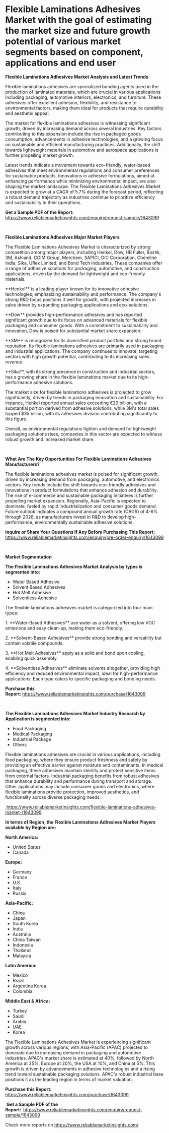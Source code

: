 <p><h1>Flexible Laminations Adhesives Market with the goal of estimating the market size and future growth potential of various market segments based on component, applications and end user</h1></p><p><strong>Flexible Laminations Adhesives Market Analysis and Latest Trends</strong></p>
<p><p>Flexible laminations adhesives are specialized bonding agents used in the production of laminated materials, which are crucial in various applications including packaging, automotive interiors, electronics, and furniture. These adhesives offer excellent adhesion, flexibility, and resistance to environmental factors, making them ideal for products that require durability and aesthetic appeal.</p><p>The market for flexible laminations adhesives is witnessing significant growth, driven by increasing demand across several industries. Key factors contributing to this expansion include the rise in packaged goods consumption, advancements in adhesive technologies, and a growing focus on sustainable and efficient manufacturing practices. Additionally, the shift towards lightweight materials in automotive and aerospace applications is further propelling market growth.</p><p>Latest trends indicate a movement towards eco-friendly, water-based adhesives that meet environmental regulations and consumer preferences for sustainable products. Innovations in adhesive formulations, aimed at enhancing performance while minimizing environmental impact, are also shaping the market landscape. The Flexible Laminations Adhesives Market is expected to grow at a CAGR of 5.7% during the forecast period, reflecting a robust demand trajectory as industries continue to prioritize efficiency and sustainability in their operations.</p></p>
<p><strong>Get a Sample PDF of the Report:&nbsp;</strong> <a href="https://www.reliablemarketinsights.com/enquiry/request-sample/1643099?utm_campaign=3204&utm_medium=2&utm_source=Github&utm_content=ia&utm_term=28032025&utm_id=flexible-laminations-adhesives">https://www.reliablemarketinsights.com/enquiry/request-sample/1643099</a></p>
<p>&nbsp;</p>
<p><strong>Flexible Laminations Adhesives Major Market Players</strong></p>
<p><p>The Flexible Laminations Adhesives Market is characterized by strong competition among major players, including Henkel, Dow, HB Fuller, Bostik, 3M, Ashland, COIM Group, Morchem, SAPICI, DIC Corporation, Chemline India, Sika, Uflex Limited, and Bond Tech Industries. These companies offer a range of adhesive solutions for packaging, automotive, and construction applications, driven by the demand for lightweight and eco-friendly materials.</p><p>**Henkel** is a leading player known for its innovative adhesive technologies, emphasizing sustainability and performance. The company's strong R&D focus positions it well for growth, with projected increases in sales driven by expanding packaging applications and eco-solutions.</p><p>**Dow** provides high-performance adhesives and has reported significant growth due to its focus on advanced materials for flexible packaging and consumer goods. With a commitment to sustainability and innovation, Dow is poised for substantial market share expansion.</p><p>**3M** is recognized for its diversified product portfolio and strong brand reputation. Its flexible laminations adhesives are primarily used in packaging and industrial applications. The company continues to innovate, targeting sectors with high growth potential, contributing to its increasing sales revenue.</p><p>**Sika**, with its strong presence in construction and industrial sectors, has a growing share in the flexible laminations market due to its high-performance adhesive solutions.</p><p>The market size for flexible laminations adhesives is projected to grow significantly, driven by trends in packaging innovation and sustainability. For instance, Henkel reported annual sales exceeding €20 billion, with a substantial portion derived from adhesive solutions, while 3M's total sales topped $35 billion, with its adhesives division contributing significantly to this figure.</p><p>Overall, as environmental regulations tighten and demand for lightweight packaging solutions rises, companies in this sector are expected to witness robust growth and increased market share.</p></p>
<p>&nbsp;</p>
<p><strong>What Are The Key Opportunities For Flexible Laminations Adhesives Manufacturers?</strong></p>
<p><p>The flexible laminations adhesives market is poised for significant growth, driven by increasing demand from packaging, automotive, and electronics sectors. Key trends include the shift towards eco-friendly adhesives and innovations in product formulations that enhance adhesion and durability. The rise of e-commerce and sustainable packaging initiatives is further propelling market expansion. Regionally, Asia-Pacific is expected to dominate, fueled by rapid industrialization and consumer goods demand. Future outlook indicates a compound annual growth rate (CAGR) of 4-6% through 2028, as manufacturers invest in R&D to develop high-performance, environmentally sustainable adhesive solutions.</p></p>
<p><strong>Inquire or Share Your Questions If Any Before Purchasing This Report:</strong> <a href="https://www.reliablemarketinsights.com/enquiry/pre-order-enquiry/1643099?utm_campaign=3204&utm_medium=2&utm_source=Github&utm_content=ia&utm_term=28032025&utm_id=flexible-laminations-adhesives">https://www.reliablemarketinsights.com/enquiry/pre-order-enquiry/1643099</a></p>
<p>&nbsp;</p>
<p><strong>Market Segmentation</strong></p>
<p><strong>The Flexible Laminations Adhesives Market Analysis by types is segmented into:</strong></p>
<p><ul><li>Water Based Adhesive</li><li>Solvent Based Adhesives</li><li>Hot Melt Adhesive</li><li>Solventless Adhesive</li></ul></p>
<p><p>The flexible laminations adhesives market is categorized into four main types: </p><p>1. **Water-Based Adhesives** use water as a solvent, offering low VOC emissions and easy clean-up, making them eco-friendly. </p><p>2. **Solvent-Based Adhesives** provide strong bonding and versatility but contain volatile compounds. </p><p>3. **Hot Melt Adhesives** apply as a solid and bond upon cooling, enabling quick assembly. </p><p>4. **Solventless Adhesives** eliminate solvents altogether, providing high efficiency and reduced environmental impact, ideal for high-performance applications. Each type caters to specific packaging and bonding needs.</p></p>
<p><strong>Purchase this Report:&nbsp;</strong><a href="https://www.reliablemarketinsights.com/purchase/1643099?utm_campaign=3204&utm_medium=2&utm_source=Github&utm_content=ia&utm_term=28032025&utm_id=flexible-laminations-adhesives">https://www.reliablemarketinsights.com/purchase/1643099</a></p>
<p>&nbsp;</p>
<p><strong>The Flexible Laminations Adhesives Market Industry Research by Application is segmented into:</strong></p>
<p><ul><li>Food Packaging</li><li>Medical Packaging</li><li>Industrial Package</li><li>Others</li></ul></p>
<p><p>Flexible laminations adhesives are crucial in various applications, including food packaging, where they ensure product freshness and safety by providing an effective barrier against moisture and contaminants. In medical packaging, these adhesives maintain sterility and protect sensitive items from external factors. Industrial packaging benefits from robust adhesives that enhance durability and performance during transport and storage. Other applications may include consumer goods and electronics, where flexible laminations provide protection, improved aesthetics, and functionality across diverse packaging needs.</p></p>
<p><a href="https://www.reliablemarketinsights.com/flexible-laminations-adhesives-market-r1643099?utm_campaign=3204&utm_medium=2&utm_source=Github&utm_content=ia&utm_term=28032025&utm_id=flexible-laminations-adhesives">&nbsp;https://www.reliablemarketinsights.com/flexible-laminations-adhesives-market-r1643099</a></p>
<p><strong>In terms of Region, the Flexible Laminations Adhesives Market Players available by Region are:</strong></p>
<p>
    <p> <strong> North America: </strong>
        <ul>
            <li>United States</li>
            <li>Canada</li>
        </ul>
        </p> 
    <p> <strong> Europe: </strong>
        <ul>
            <li>Germany</li>
            <li>France</li>
            <li>U.K.</li>
            <li>Italy</li>
            <li>Russia</li>
        </ul>
        </p> 
    <p> <strong> Asia-Pacific: </strong>
        <ul>
            <li>China</li>
            <li>Japan</li>
            <li>South Korea</li>
            <li>India</li>
            <li>Australia</li>
            <li>China Taiwan</li>
            <li>Indonesia</li>
            <li>Thailand</li>
            <li>Malaysia</li>
        </ul>
        </p> 
    <p> <strong> Latin America: </strong>
        <ul>
            <li>Mexico</li>
            <li>Brazil</li>
            <li>Argentina Korea</li>
            <li>Colombia</li>
        </ul>
        </p> 
    <p> <strong> Middle East & Africa: </strong>
        <ul>
            <li>Turkey</li>
            <li>Saudi</li>
            <li>Arabia</li>
            <li>UAE</li>
            <li>Korea</li>
        </ul>
    </p>
    </p>
<p><p>The Flexible Laminations Adhesives Market is experiencing significant growth across various regions, with Asia-Pacific (APAC) projected to dominate due to increasing demand in packaging and automotive industries. APAC's market share is estimated at 40%, followed by North America at 25%, Europe at 20%, the USA at 10%, and China at 5%. This growth is driven by advancements in adhesive technologies and a rising trend toward sustainable packaging solutions. APAC's robust industrial base positions it as the leading region in terms of market valuation.</p></p>
<p><strong>Purchase this Report: </strong><a href="https://www.reliablemarketinsights.com/purchase/1643099?utm_campaign=3204&utm_medium=2&utm_source=Github&utm_content=ia&utm_term=28032025&utm_id=flexible-laminations-adhesives">https://www.reliablemarketinsights.com/purchase/1643099</a></p>
<p>&nbsp;<strong>Get a Sample PDF of the Report:&nbsp;&nbsp;</strong><a href="https://www.reliablemarketinsights.com/enquiry/request-sample/1643099?utm_campaign=3204&utm_medium=2&utm_source=Github&utm_content=ia&utm_term=28032025&utm_id=flexible-laminations-adhesives">https://www.reliablemarketinsights.com/enquiry/request-sample/1643099</a></p>
<p><strong></strong></p>
<p>Check more reports on <a href="https://www.reliablemarketinsights.com/?utm_campaign=3204&utm_medium=2&utm_source=Github&utm_content=ia&utm_term=28032025&utm_id=flexible-laminations-adhesives">https://www.reliablemarketinsights.com/</a></p>